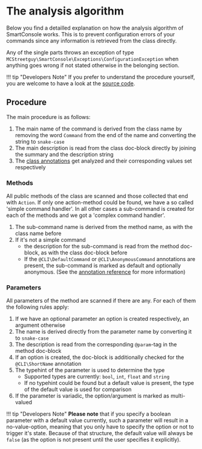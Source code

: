 <h1>The analysis algorithm</h1>

Below you find a detailled explanation on how the analysis algorithm of SmartConsole works.
This is to prevent configuration errors of your commands since any information is retrieved from the class directly.

Any of the single parts throws an exception of type `MCStreetguy\SmartConsole\Exceptions\ConfigurationException` when anything goes wrong if not stated otherwise in the belonging section.

!!! tip "Developers Note"
    If you prefer to understand the procedure yourself, you are welcome to have a look at the [source code](https://github.com/mcstreetguy/smartconsole/blob/master/Classes/Utility/Analyzer.php#L61).

## Procedure

The main procedure is as follows:

1. The main name of the command is derived from the class name by removing the word `Command` from the end of the name and converting the string to `snake-case`
2. The main description is read from the class doc-block directly by joining the summary and the description string
3. The [class annotations](/references/annotations/#global-annotations) get analyzed and their corresponding values set respectively

### Methods

All public methods of the class are scanned and those collected that end with `Action`.
If only one action-method could be found, we have a so called 'simple command handler'.
In all other cases a sub-command is created for each of the methods and we got a 'complex command handler'.

1. The sub-command name is derived from the method name, as with the class name before
2. If it's not a simple command
    - the description for the sub-command is read from the method doc-block, as with the class doc-block before
    - If the `@CLI\DefaultCommand` or `@CLI\AnonymousCommand` annotations are present, the sub-command is marked as default and optionally anonymous. (See the [annotation reference](/reference/annotations) for more information)

### Parameters

All parameters of the method are scanned if there are any.
For each of them the following rules apply:

1. If we have an optional parameter an option is created respectively, an argument otherwise
2. The name is derived directly from the parameter name by converting it to `snake-case`
3. The description is read from the corresponding `@param`-tag in the method doc-block
4. If an option is created, the doc-block is additionally checked for the `@CLI\ShortName` annotation
5. The typehint of the parameter is used to determine the type
    - Supported types are currently: `bool`, `int`, `float` and `string`
    - If no typehint could be found but a default value is present, the type of the default value is used for comparison
6. If the parameter is variadic, the option/argument is marked as multi-valued

!!! tip "Developers Note"
    **Please note** that if you specify a boolean parameter with a default value currently, such a parameter will result in a no-value-option, meaning that you only have to specify the option or not to trigger it's state. Because of that structure, the default value will always be `false` (as the option is not present until the user specifies it explicitly).